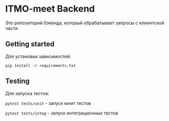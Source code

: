 # ITMO-meet Backend
Это репозиторий бэкенда, который обрабатывает запросы с клиентской части

## Getting started
Для установки зависимостей:

`pip install -r requirements.txt`

## Testing
Для запуска тестов:

`pytest tests/unit` - запуск юнит тестов

`pytest tests/integ` - запуск интеграционных тестов